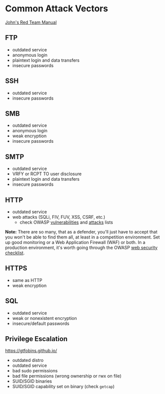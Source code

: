 # Common Attack Vectors
[John's Red Team Manual](https://docs.google.com/document/d/17W30A0wpB7lVTDb7SCjWs0lb9bMAjVR4B7Dp_c2rU2g/)

## FTP
- outdated service
- anonymous login
- plaintext login and data transfers
- insecure passwords

## SSH
- outdated service
- insecure passwords

## SMB
- outdated service
- anonymous login
- weak encryption
- insecure passwords

## SMTP
- outdated service
- VRFY or RCPT TO user disclosure
- plaintext login and data transfers
- insecure passwords

## HTTP
- outdated service
- web attacks (SQLi, FIV, FUV, XSS, CSRF, etc.)
  - check OWASP [vulnerabilities](https://owasp.org/www-community/vulnerabilities) and [attacks](https://owasp.org/www-community/attacks) lists

**Note:** There are so many, that as a defender, you'll just have to accept that you won't be able to find them all, at least in a competition environment. Set up good monitoring or a Web Application Firewall (WAF) or both. In a production environment, it's worth going through the OWASP [web security checklist](https://github.com/0xRadi/OWASP-Web-Checklist).

## HTTPS
- same as HTTP
- weak encryption

## SQL
- outdated service
- weak or nonexistent encryption
- insecure/default passwords

## Privilege Escalation
https://gtfobins.github.io/
- outdated distro
- outdated service
- bad sudo permissions
- bad file permissions (wrong ownership or rwx on file)
- SUID/SGID binaries
- SUID/SGID capability set on binary (check `getcap`)
